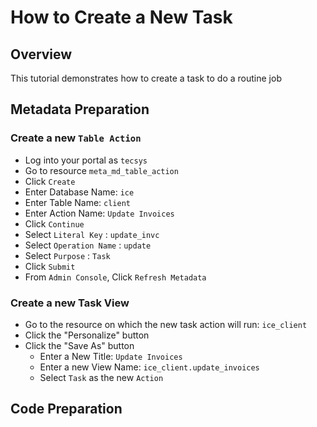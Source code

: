 # How to Create a New Task

## Overview

This tutorial demonstrates how to create a task to do a routine job

## Metadata Preparation

### Create a new ``` Table Action ```
  - Log into your portal as ``` tecsys ```
  - Go to resource ``` meta_md_table_action ```
  - Click ``` Create ```
  - Enter Database Name: ``` ice ```
  - Enter Table Name: ``` client ```
  - Enter Action Name: ``` Update Invoices ```
  - Click ``` Continue ```
  - Select ``` Literal Key ``` : ``` update_invc ```
  - Select ``` Operation Name ``` : ``` update ```
  - Select ``` Purpose ``` : ``` Task ```
  - Click ``` Submit ```
  - From ``` Admin Console ```, Click ``` Refresh Metadata ```

### Create a new Task View
  - Go to the resource on which the new task action will run: ``` ice_client ```
  - Click the "Personalize" button
  - Click the "Save As" button
    - Enter a New Title: ``` Update Invoices ```
    - Enter a new View Name: ``` ice_client.update_invoices ```
    - Select ``` Task ``` as the new ``` Action ``` 

## Code Preparation